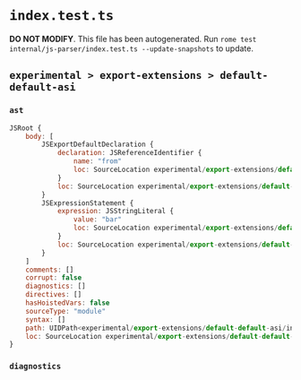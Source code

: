 # `index.test.ts`

**DO NOT MODIFY**. This file has been autogenerated. Run `rome test internal/js-parser/index.test.ts --update-snapshots` to update.

## `experimental > export-extensions > default-default-asi`

### `ast`

```javascript
JSRoot {
	body: [
		JSExportDefaultDeclaration {
			declaration: JSReferenceIdentifier {
				name: "from"
				loc: SourceLocation experimental/export-extensions/default-default-asi/input.js 1:15-1:19 (from)
			}
			loc: SourceLocation experimental/export-extensions/default-default-asi/input.js 1:0-1:19
		}
		JSExpressionStatement {
			expression: JSStringLiteral {
				value: "bar"
				loc: SourceLocation experimental/export-extensions/default-default-asi/input.js 2:0-2:5
			}
			loc: SourceLocation experimental/export-extensions/default-default-asi/input.js 2:0-2:6
		}
	]
	comments: []
	corrupt: false
	diagnostics: []
	directives: []
	hasHoistedVars: false
	sourceType: "module"
	syntax: []
	path: UIDPath<experimental/export-extensions/default-default-asi/input.js>
	loc: SourceLocation experimental/export-extensions/default-default-asi/input.js 1:0-3:0
}
```

### `diagnostics`

```

```
